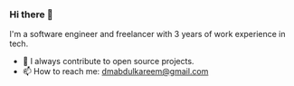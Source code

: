 ### Hi there 👋
 I'm a software engineer and freelancer with 3 years of work experience in tech. 
- 🔭 I always contribute to open source projects. 
- 📫 How to reach me: dmabdulkareem@gmail.com 

